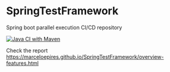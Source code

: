 # SpringTestFramework
Spring boot parallel execution CI/CD repository

[![Java CI with Maven](https://github.com/marceloepires/SpringTestFramework/actions/workflows/maven.yml/badge.svg)](https://github.com/marceloepires/SpringTestFramework/actions/workflows/maven.yml)

Check the report
https://marceloepires.github.io/SpringTestFramework/overview-features.html
